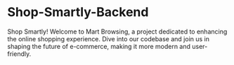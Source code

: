 # Shop-Smartly-Backend
Shop Smartly! Welcome to Mart Browsing, a project dedicated to enhancing the online shopping experience. Dive into our codebase and join us in shaping the future of e-commerce, making it more modern and user-friendly.
